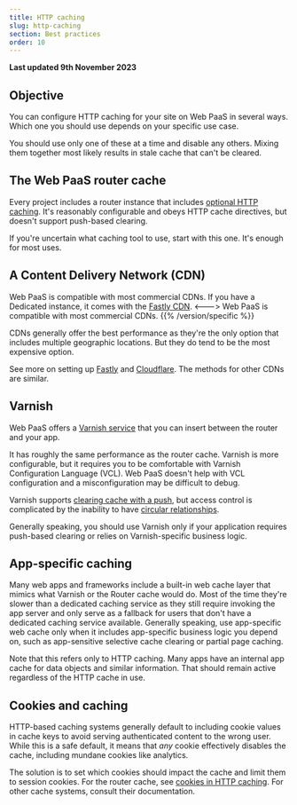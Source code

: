 ```yaml
---
title: HTTP caching
slug: http-caching
section: Best practices
order: 10
---
```


**Last updated 9th November 2023**



## Objective  

You can configure HTTP caching for your site on Web PaaS in several ways.
Which one you should use depends on your specific use case.

You should use only one of these at a time and disable any others.
Mixing them together most likely results in stale cache that can't be cleared.

## The Web PaaS router cache

Every project includes a router instance that includes [optional HTTP caching](../../define-routes/define-routes-cache).
It's reasonably configurable and obeys HTTP cache directives, but doesn't support push-based clearing.

If you're uncertain what caching tool to use, start with this one.
It's enough for most uses.

## A Content Delivery Network (CDN)


Web PaaS is compatible with most commercial CDNs.
If you have a Dedicated instance, it comes with the [Fastly CDN](../../domains/domains-cdn/fastly).
<--->
Web PaaS is compatible with most commercial CDNs.
{{% /version/specific %}}

CDNs generally offer the best performance as they're the only option that includes multiple geographic locations.
But they do tend to be the most expensive option.

See more on setting up [Fastly](../../domains/domains-cdn/fastly) and [Cloudflare](../../domains/domains-cdn/cloudflare).
The methods for other CDNs are similar.

## Varnish

Web PaaS offers a [Varnish service](../../add-services/add-services-varnish) that you can insert between the router and your app.

It has roughly the same performance as the router cache.
Varnish is more configurable, but it requires you to be comfortable with Varnish Configuration Language (VCL).
Web PaaS doesn't help with VCL configuration and a misconfiguration may be difficult to debug.

Varnish supports [clearing cache with a push](/add-services/varnish.md#clear-cache-with-a-push),
but access control is complicated by the inability to have [circular relationships](/add-services/varnish.md#circular-relationships).

Generally speaking, you should use Varnish only if your application requires push-based clearing or relies on Varnish-specific business logic.

## App-specific caching

Many web apps and frameworks include a built-in web cache layer that mimics what Varnish or the Router cache would do.
Most of the time they're slower than a dedicated caching service as they still require invoking the app server
and only serve as a fallback for users that don't have a dedicated caching service available.
Generally speaking, use app-specific web cache only when it includes app-specific business logic you depend on,
such as app-sensitive selective cache clearing or partial page caching.

Note that this refers only to HTTP caching.
Many apps have an internal app cache for data objects and similar information.
That should remain active regardless of the HTTP cache in use.

## Cookies and caching

HTTP-based caching systems generally default to including cookie values in cache keys
to avoid serving authenticated content to the wrong user.
While this is a safe default, it means that *any* cookie effectively disables the cache,
including mundane cookies like analytics.


The solution is to set which cookies should impact the cache and limit them to session cookies.
For the router cache, see [cookies in HTTP caching](/define-routes/cache.md#cookies).
For other cache systems, consult their documentation.
